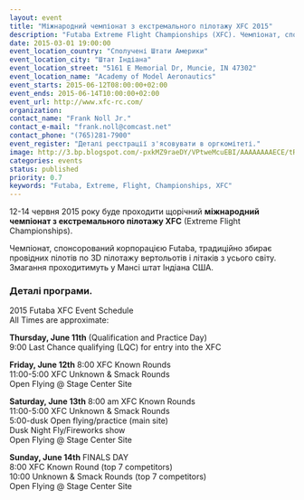 ```yaml
---
layout: event
title: "Міжнародний чемпіонат з екстремального пілотажу XFC 2015"
description: "Futaba Extreme Flight Championships (XFC). Чемпіонат, спонсорований корпорацією Futaba, традиційно збирає провідних пілотів по 3D пілотажу вертольотів і літаків з усього світу. Змагання проходитимуть у Мансі штат Індіана США."
date: 2015-03-01 19:00:00
event_location_country: "Сполучені Штати Америки"
event_location_city: "Штат Індіана"
event_location_street: "5161 E Memorial Dr, Muncie, IN 47302"
event_location_name: "Academy of Model Aeronautics"
event_starts: 2015-06-12T08:00:00+02:00
event_ends: 2015-06-14T10:00:00+02:00
event_url: http://www.xfc-rc.com/
organization:
contact_name: "Frank Noll Jr."
contact_e-mail: "frank.noll@comcast.net"
contact_phone: "(765)281-7900"
event_register: "Деталі реєстрації з'ясовувати в оргкомітеті."
image: http://3.bp.blogspot.com/-pxkMZ9raeDY/VPtweMcuEBI/AAAAAAAAECE/tRbcDSNCh4E/s1600/xfc-extreme-flight-championship.jpg
categories: events
status: published
priority: 0.7
keywords: "Futaba, Extreme, Flight, Championships, XFC"
---
```


12-14 червня 2015 року буде проходити щорічний **міжнародний чемпіонат з екстремального пілотажу XFC** (Extreme Flight Championships).

Чемпіонат, спонсорований корпорацією Futaba, традиційно збирає провідних пілотів по 3D пілотажу вертольотів і літаків з усього світу. Змагання проходитимуть у Мансі штат Індіана США.

### Деталі програми.

2015 Futaba XFC Event Schedule <br />
All Times are approximate:

**Thursday, June 11th** (Qualification and Practice Day) <br />
9:00 	Last Chance qualifying (LQC) for entry into the XFC
 
**Friday, June 12th**
8:00 	XFC Known Rounds <br />
11:00-5:00 	XFC Unknown & Smack Rounds <br />
Open Flying @ Stage Center Site
 
**Saturday, June 13th**
8:00 am 	XFC Known Rounds <br />
11:00-5:00 	XFC Unknown & Smack Rounds <br />
5:00-dusk 	Open flying/practice (main site) <br />
Dusk 	Night Fly/Fireworks show <br />
Open Flying @ Stage Center Site
 
**Sunday, June 14th**
FINALS DAY <br />
8:00 	XFC Known Round (top 7 competitors) <br />
10:00 	Unknown & Smack Rounds (top 7 competitors) <br />
Open Flying @ Stage Center Site
